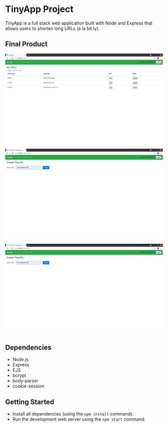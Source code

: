 # TinyApp Project

TinyApp is a full stack web application built with Node and Express that allows users to shorten long URLs (à la bit.ly).

## Final Product

!["Screenshot of the URLs page with all available links"](https://github.com/Thainnt/tinyapp/blob/master/docs/urls-page.png?raw=true)

!["Screenshot of a single URL with option to edit link"](https://github.com/Thainnt/tinyapp/blob/master/docs/create-new-url.png?raw=true)

!["Screenshot of the Create new link page"](https://github.com/Thainnt/tinyapp/blob/master/docs/create-new-url.png?raw=true)

## Dependencies

- Node.js
- Express
- EJS
- bcrypt
- body-parser
- cookie-session

## Getting Started

- Install all dependencies (using the `npm install` command).
- Run the development web server using the `npm start` command.